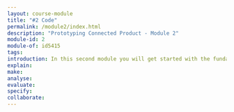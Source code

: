 ```yaml
---
layout: course-module
title: "#2 Code"
permalink: /module2/index.html
description: "Prototyping Connected Product - Module 2"
module-id: 2
module-of: id5415
tags:
introduction: In this second module you will get started with the fundamentals of programming in Python, using code to shape the behavior of a connected light bulb. You will learn how to test with code.
explain:
make:
analyse:
evaluate: 
specify: 
collaborate:
---
```

